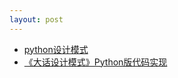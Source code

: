 ```yaml
---
layout: post
---
```

- [python设计模式](http://pythontip.sinaapp.com/pythonPatterns/)
- [《大话设计模式》Python版代码实现](http://www.cnblogs.com/wuyuegb2312/archive/2013/04/09/3008320.html)

